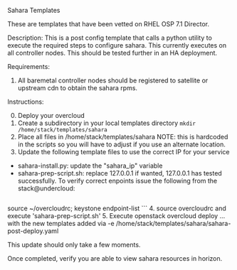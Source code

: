 Sahara Templates

These are templates that have been vetted on RHEL OSP 7.1 Director.

Description:
This is a post config template that calls a python utility to execute the required steps to configure sahara.  This currently executes on all controller nodes.  This should be tested further in an HA deployment.

Requirements:
1) All baremetal controller nodes should be registered to satellite or upstream cdn to obtain the sahara rpms.

Instructions:

0. Deploy your overcloud
1. Create a subdirectory in your local templates directory `mkdir /home/stack/templates/sahara`
2. Place all files in /home/stack/templates/sahara NOTE: this is hardcoded in the scripts so you will have to adjust if you use an alternate location.
3. Update the following template files to use the correct IP for your service
  * sahara-install.py: update the "sahara_ip" variable
  * sahara-prep-script.sh: replace 127.0.0.1 if wanted, 127.0.0.1 has tested successfully. To verify correct enpoints issue the following from the stack@undercloud:
    ```
source ~/overcloudrc; 
keystone endpoint-list
    ```
4. source overcloudrc and execute 'sahara-prep-script.sh'
5. Execute openstack overcloud deploy ... with the new templates added via -e /home/stack/templates/sahara/sahara-post-deploy.yaml

This update should only take a few moments.

Once completed, verify you are able to view sahara resources in horizon.
